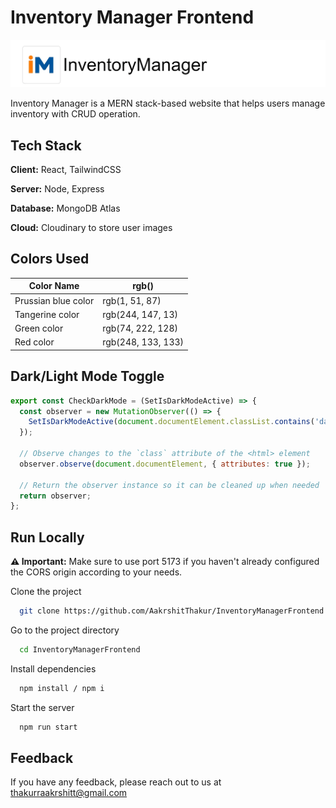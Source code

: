 
# Inventory Manager Frontend

![Inventor Manager logo](https://github.com/AakrshitThakur/InventoryManagerFrontend/blob/main/public/images/InventoryManagerDeployedImgs/InventorManagerLogo.png?raw=true)

Inventory Manager is a MERN stack-based website that helps users manage inventory with CRUD operation.



## Tech Stack

**Client:** React, TailwindCSS

**Server:** Node, Express

**Database:** MongoDB Atlas

**Cloud:** Cloudinary to store user images



## Colors Used

| Color Name | rgb() |
|----------------|----------------|
| Prussian blue color  | rgb(1, 51, 87) |
| Tangerine color  | rgb(244, 147, 13)  |
| Green color  | rgb(74, 222, 128)  |
| Red color | rgb(248, 133, 133)  |


## Dark/Light Mode Toggle

```javascript
export const CheckDarkMode = (SetIsDarkModeActive) => {
  const observer = new MutationObserver(() => {
    SetIsDarkModeActive(document.documentElement.classList.contains('dark'));
  });

  // Observe changes to the `class` attribute of the <html> element
  observer.observe(document.documentElement, { attributes: true });

  // Return the observer instance so it can be cleaned up when needed
  return observer;
};
```


## Run Locally

**⚠️ Important:** Make sure to use port 5173 if you haven't already configured the CORS origin according to your needs.

Clone the project

```bash
  git clone https://github.com/AakrshitThakur/InventoryManagerFrontend.git
```

Go to the project directory

```bash
  cd InventoryManagerFrontend
```

Install dependencies

```bash
  npm install / npm i
```

Start the server

```bash
  npm run start
```


## Feedback

If you have any feedback, please reach out to us at thakurraakrshitt@gmail.com


